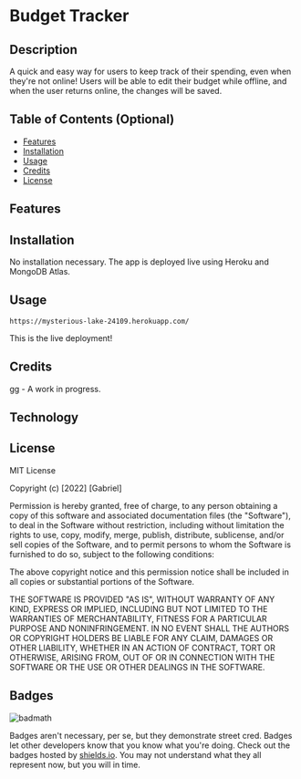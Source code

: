 # Budget Tracker

## Description

A quick and easy way for users to keep track of their spending, even when they're not online! Users will be able to edit their budget while offline, and when the user returns online, the changes will be saved.

## Table of Contents (Optional)

- [Features](#features)
- [Installation](#installation)
- [Usage](#usage)
- [Credits](#credits)
- [License](#license)

## Features

## Installation

No installation necessary. The app is deployed live using Heroku and MongoDB Atlas.

## Usage

`https://mysterious-lake-24109.herokuapp.com/`

This is the live deployment!

## Credits

[gg](https://github.com/ggruiz7) - A work in progress.

## Technology

## License

MIT License

Copyright (c) [2022] [Gabriel]

Permission is hereby granted, free of charge, to any person obtaining a copy
of this software and associated documentation files (the "Software"), to deal
in the Software without restriction, including without limitation the rights
to use, copy, modify, merge, publish, distribute, sublicense, and/or sell
copies of the Software, and to permit persons to whom the Software is
furnished to do so, subject to the following conditions:

The above copyright notice and this permission notice shall be included in all
copies or substantial portions of the Software.

THE SOFTWARE IS PROVIDED "AS IS", WITHOUT WARRANTY OF ANY KIND, EXPRESS OR
IMPLIED, INCLUDING BUT NOT LIMITED TO THE WARRANTIES OF MERCHANTABILITY,
FITNESS FOR A PARTICULAR PURPOSE AND NONINFRINGEMENT. IN NO EVENT SHALL THE
AUTHORS OR COPYRIGHT HOLDERS BE LIABLE FOR ANY CLAIM, DAMAGES OR OTHER
LIABILITY, WHETHER IN AN ACTION OF CONTRACT, TORT OR OTHERWISE, ARISING FROM,
OUT OF OR IN CONNECTION WITH THE SOFTWARE OR THE USE OR OTHER DEALINGS IN THE
SOFTWARE.

## Badges

![badmath](https://img.shields.io/github/languages/top/lernantino/badmath)

Badges aren't necessary, per se, but they demonstrate street cred. Badges let other developers know that you know what you're doing. Check out the badges hosted by [shields.io](https://shields.io/). You may not understand what they all represent now, but you will in time.
